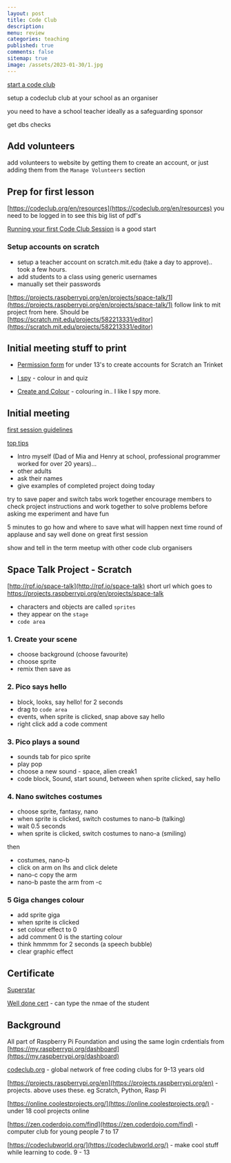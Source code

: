 ```yaml
---
layout: post
title: Code Club 
description: 
menu: review
categories: teaching
published: true 
comments: false     
sitemap: true
image: /assets/2023-01-30/1.jpg
---
```


<!-- ![alt text](/assets/2022-11-03/2.jpg "email")](/assets/2022-11-03/2.jpg) -->

[start a code club](https://codeclub.org/en/start-a-code-club/)

setup a codeclub club at your school as an organiser

you need to have a school teacher ideally as a safeguarding sponsor

get dbs checks


## Add volunteers

add volunteers to website by getting them to create an account, or just adding them from the `Manage Volunteers` section


## Prep for first lesson

[https://codeclub.org/en/resources](https://codeclub.org/en/resources) you need to be logged in to see this big list of pdf's

[Running your first Code Club Session](https://assets.ctfassets.net/prb17lxex1hm/Nq4HZYhrUTKIv4c80DTsS/b2642e2c5d389a4f3579ac574e27a743/Running_your_first_Code_Club_session_-_DIGITAL.pdf) is a good start

### Setup accounts on scratch

- setup a teacher account on scratch.mit.edu (take a day to approve).. took a few hours.
- add students to a class using generic usernames
- manually set their passwords

[https://projects.raspberrypi.org/en/projects/space-talk/1](https://projects.raspberrypi.org/en/projects/space-talk/1) follow link to mit project from here. Should be [https://scratch.mit.edu/projects/582213331/editor](https://scratch.mit.edu/projects/582213331/editor) 



## Initial meeting stuff to print

- [Permission form](https://assets.ctfassets.net/prb17lxex1hm/3n7iUuDOZG6eGqCoYgWoyo/0890f34d1185cc57f8443cb8277bdffc/AccountsPermissionLetter.pdf) for under 13's to create accounts for Scratch an Trinket

- [I spy](https://assets.ctfassets.net/prb17lxex1hm/4Fw8vxwfIyk9bF6ni7Cwve/34dac2a52ec49eb75fa3b2fc9b895857/-6568_First_Session_Resources_V3__I-Spy.pdf) - colour in and quiz

- [Create and Colour](https://assets.ctfassets.net/prb17lxex1hm/59yYvsB5zTX0hh8EOTdpM/e42549dc65cab0a21a7da68ee6c81b1e/-6568_First_Session_Resources_V3__Create_and_colour.pdf) - colouring in.. I like I spy more.

## Initial meeting

[first session guidelines](https://assets.ctfassets.net/prb17lxex1hm/2NH5KW1mrmouWKy6M8G8cA/4a4e5e2a346c62c75340ae021ba80e12/Code_Club_First_Session_Guidelines_V2_Digital.pdf)

[top tips](https://assets.ctfassets.net/prb17lxex1hm/3B1mxg8BXOquUWwga2A28i/a527ad146a43003f85caab8b38cbbf9b/CC-Top-Ten-Tips.pdf)

- Intro myself (Dad of Mia and Henry at school, professional programmer worked for over 20 years)...  
- other adults
- ask their names
- give examples of completed project doing today 

try to save paper and switch tabs
work together
encourage members to check project instructions and work together to solve problems before asking me
experiment and have fun


5 minutes to go
 how and where to save
 what will happen next time
round of applause and say well done on great first session

show and tell in the term
meetup with other code club organisers


## Space Talk Project - Scratch

[http://rpf.io/space-talk](http://rpf.io/space-talk) short url which goes to https://projects.raspberrypi.org/en/projects/space-talk

- characters and objects are called `sprites`
- they appear on the `stage` 
- `code area`

### 1. Create your scene

- choose background (choose favourite)
- choose sprite
- remix then save as

### 2. Pico says hello

- block, looks, say hello! for 2 seconds
- drag to `code area`
- events, when sprite is clicked, snap above say hello
- right click add a code comment

### 3. Pico plays a sound

- sounds tab for pico sprite
- play pop
- choose a new sound - space, alien creak1
- code block, Sound, start sound, between when sprite clicked, say hello

### 4. Nano switches costumes

- choose sprite, fantasy, nano
- when sprite is clicked, switch costumes to nano-b (talking)
- wait 0.5 seconds
- when sprite is clicked, switch costumes to nano-a (smiling)

then

- costumes, nano-b
- click on arm on lhs and click delete
- nano-c copy the arm
- nano-b paste the arm from -c

### 5 Giga changes colour

- add sprite giga
- when sprite is clicked
- set colour effect to 0
- add comment 0 is the starting colour
- think hmmmm for 2 seconds (a speech bubble)
- clear graphic effect












## Certificate

[Superstar](https://assets.ctfassets.net/prb17lxex1hm/2nPfeUkIUIt1T7HJF5VvQ7/98405b95b16e3316449b3c85cd0d0b48/Code_Club_Superstar_Certificate_2021__1_.pdf)

[Well done cert](https://assets.ctfassets.net/prb17lxex1hm/79ULhvpVZy2SdwCbNFQDYc/a018a3b66342fe4ba5f853a04558b8bd/RPF_5448_Certificate_Space_Talk_Project_Editable.pdf) - can type the nmae of the student


## Background

All part of Raspberry Pi Foundation and using the same login crdentials from [https://my.raspberrypi.org/dashboard](https://my.raspberrypi.org/dashboard)

[codeclub.org](https://codeclub.org/en/) - global network of free coding clubs for 9-13 years old

[https://projects.raspberrypi.org/en](https://projects.raspberrypi.org/en) - projects. above uses these. eg Scratch, Python, Rasp Pi

[https://online.coolestprojects.org/](https://online.coolestprojects.org/) - under 18 cool projects online

[https://zen.coderdojo.com/find](https://zen.coderdojo.com/find) - computer club for young people 7 to 17

[https://codeclubworld.org/](https://codeclubworld.org/) - make cool stuff while learning to code. 9 - 13


